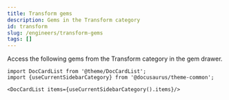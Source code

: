 ```yaml
---
title: Transform gems
description: Gems in the Transform category
id: transform
slug: /engineers/transform-gems
tags: []
---
```


Access the following gems from the Transform category in the gem drawer.

```mdx-code-block
import DocCardList from '@theme/DocCardList';
import {useCurrentSidebarCategory} from '@docusaurus/theme-common';

<DocCardList items={useCurrentSidebarCategory().items}/>
```
